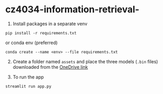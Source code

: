 # cz4034-information-retrieval-

1. Install packages in a separate venv
```
pip install -r requirements.txt
```
or conda env (preferred)
```
conda create --name <env> --file requirements.txt
```

2. Create a folder named `assets` and place the three models (`.bin` files) downloaded from the [OneDrive link](https://entuedu-my.sharepoint.com/personal/c180065_e_ntu_edu_sg/_layouts/15/onedrive.aspx?originalPath=aHR0cHM6Ly9lbnR1ZWR1LW15LnNoYXJlcG9pbnQuY29tLzpmOi9nL3BlcnNvbmFsL2MxODAwNjVfZV9udHVfZWR1X3NnL0VyY2ZkRXEwdVhWRG9sdFo3Q0FSTDY0QnUwaS1sVDEwNERSRi1FWHRfMlduTnc%5FcnRpbWU9RDBiS2w5bjAyRWc&id=%2Fpersonal%2Fc180065%5Fe%5Fntu%5Fedu%5Fsg%2FDocuments%2FParler%2FSentiment%20Analysis)

3. To run the app

```
streamlit run app.py
```
